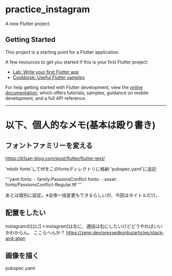 # practice_instagram

A new Flutter project.

## Getting Started

This project is a starting point for a Flutter application.

A few resources to get you started if this is your first Flutter project:

- [Lab: Write your first Flutter app](https://docs.flutter.dev/get-started/codelab)
- [Cookbook: Useful Flutter samples](https://docs.flutter.dev/cookbook)

For help getting started with Flutter development, view the
[online documentation](https://docs.flutter.dev/), which offers tutorials,
samples, guidance on mobile development, and a full API reference.

---

# 以下、個人的なメモ(基本は殴り書き)

## フォントファミリーを変える

<https://b1san-blog.com/post/flutter/flutter-text/>

'mkdir fonts'してttfをこのfontsディレクトリに格納
'pubspec.yaml'に追記

'''yaml
  fonts:
    - family:PassionsConflict
      fonts:
        - asset: fonts/PassionsConflict-Regular.ttf
'''

あとは個別に設定。※全体一括変更もできるらしいが、今回はタイトルだけ。

## 配置をしたい

instagramの[ロゴ＋instagram]は左に、通話は右にしたいけどどうやればいいかわからん。
ここらへんか？
<https://zenn.dev/pressedkonbu/articles/stack-and-align>


## 画像を描く

pubspec.yaml
